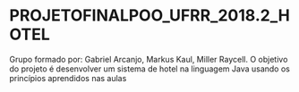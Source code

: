 # PROJETOFINALPOO_UFRR_2018.2_HOTEL
Grupo formado por: Gabriel Arcanjo, Markus Kaul, Miller Raycell. O objetivo do projeto é desenvolver um sistema de hotel na linguagem Java usando os princípios aprendidos nas aulas
